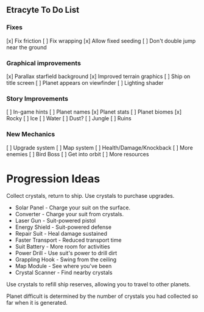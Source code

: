 Etracyte To Do List
-------------------

### Fixes

[x] Fix friction
[ ] Fix wrapping
[x] Allow fixed seeding
[ ] Don't double jump near the ground

### Graphical improvements

[x] Parallax starfield background
[x] Improved terrain graphics
[ ] Ship on title screen
[ ] Planet appears on viewfinder
[ ] Lighting shader

### Story Improvements

[ ] In-game hints
[ ] Planet names
[x] Planet stats
[ ] Planet biomes
  [x] Rocky
  [ ] Ice
  [ ] Water
  [ ] Dust?
  [ ] Jungle
  [ ] Ruins

### New Mechanics

[ ] Upgrade system
[ ] Map system
[ ] Health/Damage/Knockback
[ ] More enemies
[ ] Bird Boss
[ ] Get into orbit
[ ] More resources

Progression Ideas
=================

Collect crystals, return to ship.  Use crystals to purchase upgrades.

 * Solar Panel - Charge your suit on the surface.
 * Converter - Charge your suit from crystals.
 * Laser Gun - Suit-powered pistol
 * Energy Shield - Suit-powered defense
 * Repair Suit - Heal damage sustained
 * Faster Transport - Reduced transport time
 * Suit Battery - More room for activities
 * Power Drill - Use suit's power to drill dirt
 * Grappling Hook - Swing from the ceiling
 * Map Module - See where you've been
 * Crystal Scanner - Find nearby crystals

Use crystals to refill ship reserves, allowing you to travel to other
planets.

Planet difficult is determined by the number of crystals you had collected so
far when it is generated.

